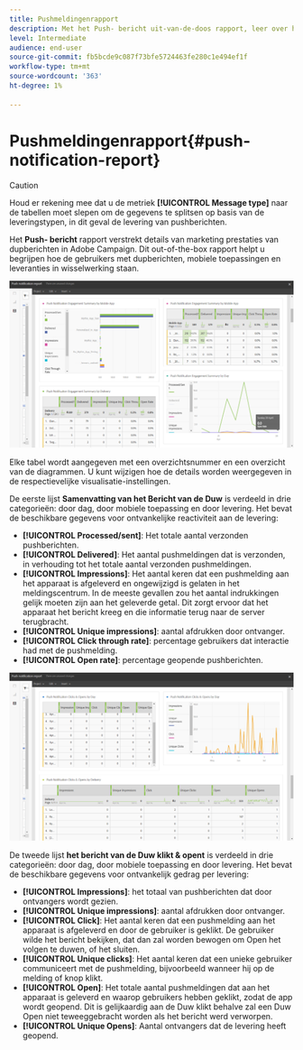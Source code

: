 ```yaml
---
title: Pushmeldingenrapport
description: Met het Push- bericht uit-van-de-doos rapport, leer over het succes van uw dupberichten.
level: Intermediate
audience: end-user
source-git-commit: fb5bcde9c087f73bfe5724463fe280c1e494ef1f
workflow-type: tm+mt
source-wordcount: '363'
ht-degree: 1%

---
```


# Pushmeldingenrapport{#push-notification-report}

>[!CAUTION]
>
>Houd er rekening mee dat u de metriek **[!UICONTROL Message type]** naar de tabellen moet slepen om de gegevens te splitsen op basis van de leveringstypen, in dit geval de levering van pushberichten.

Het **Push- bericht** rapport verstrekt details van marketing prestaties van dupberichten in Adobe Campaign. Dit out-of-the-box rapport helpt u begrijpen hoe de gebruikers met dupberichten, mobiele toepassingen en leveranties in wisselwerking staan.

![](assets/dynamic_report_push.png)

Elke tabel wordt aangegeven met een overzichtsnummer en een overzicht van de diagrammen. U kunt wijzigen hoe de details worden weergegeven in de respectievelijke visualisatie-instellingen.

De eerste lijst **Samenvatting van het Bericht van de Duw** is verdeeld in drie categorieën: door dag, door mobiele toepassing en door levering. Het bevat de beschikbare gegevens voor ontvankelijke reactiviteit aan de levering:

* **[!UICONTROL Processed/sent]**: Het totale aantal verzonden pushberichten.
* **[!UICONTROL Delivered]**: Het aantal pushmeldingen dat is verzonden, in verhouding tot het totale aantal verzonden pushmeldingen.
* **[!UICONTROL Impressions]**: Het aantal keren dat een pushmelding aan het apparaat is afgeleverd en ongewijzigd is gelaten in het meldingscentrum. In de meeste gevallen zou het aantal indrukkingen gelijk moeten zijn aan het geleverde getal. Dit zorgt ervoor dat het apparaat het bericht kreeg en die informatie terug naar de server terugbracht.
* **[!UICONTROL Unique impressions]**: aantal afdrukken door ontvanger.
* **[!UICONTROL Click through rate]**: percentage gebruikers dat interactie had met de pushmelding.
* **[!UICONTROL Open rate]**: percentage geopende pushberichten.

![](assets/dynamic_report_push_2.png)

De tweede lijst **het bericht van de Duw klikt &amp; opent** is verdeeld in drie categorieën: door dag, door mobiele toepassing en door levering. Het bevat de beschikbare gegevens voor ontvankelijk gedrag per levering:

* **[!UICONTROL Impressions]**: het totaal van pushberichten dat door ontvangers wordt gezien.
* **[!UICONTROL Unique impressions]**: aantal afdrukken door ontvanger.
* **[!UICONTROL Click]**: Het aantal keren dat een pushmelding aan het apparaat is afgeleverd en door de gebruiker is geklikt. De gebruiker wilde het bericht bekijken, dat dan zal worden bewogen om Open het volgen te duwen, of het sluiten.
* **[!UICONTROL Unique clicks]**: Het aantal keren dat een unieke gebruiker communiceert met de pushmelding, bijvoorbeeld wanneer hij op de melding of knop klikt.
* **[!UICONTROL Open]**: Het totale aantal pushmeldingen dat aan het apparaat is geleverd en waarop gebruikers hebben geklikt, zodat de app wordt geopend. Dit is gelijkaardig aan de Duw klikt behalve zal een Duw Open niet teweeggebracht worden als het bericht werd verworpen.
* **[!UICONTROL Unique Opens]**: Aantal ontvangers dat de levering heeft geopend.
